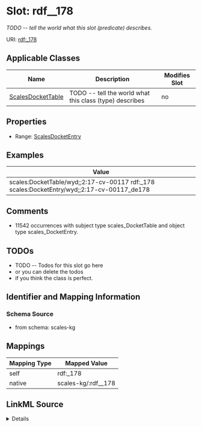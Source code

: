 

# Slot: rdf__178


_TODO -- tell the world what this slot (predicate) describes._





URI: [rdf:_178](http://www.w3.org/1999/02/22-rdf-syntax-ns#_178)



<!-- no inheritance hierarchy -->





## Applicable Classes

| Name | Description | Modifies Slot |
| --- | --- | --- |
| [ScalesDocketTable](../classes/ScalesDocketTable.md) | TODO -- tell the world what this class (type) describes |  no  |







## Properties

* Range: [ScalesDocketEntry](../classes/ScalesDocketEntry.md)






## Examples

| Value |
| --- |
| scales:DocketTable/wyd;;2:17-cv-00117 rdf:_178 scales:DocketEntry/wyd;;2:17-cv-00117_de178 |

## Comments

* 11542 occurrences with subject type scales_DocketTable and object type scales_DocketEntry.

## TODOs

* TODO -- Todos for this slot go here
* or you can delete the todos
* if you think the class is perfect.

## Identifier and Mapping Information







### Schema Source


* from schema: scales-kg




## Mappings

| Mapping Type | Mapped Value |
| ---  | ---  |
| self | rdf:_178 |
| native | scales-kg/:rdf__178 |




## LinkML Source

<details>
```yaml
name: rdf__178
description: TODO -- tell the world what this slot (predicate) describes.
todos:
- TODO -- Todos for this slot go here
- or you can delete the todos
- if you think the class is perfect.
comments:
- 11542 occurrences with subject type scales_DocketTable and object type scales_DocketEntry.
examples:
- value: scales:DocketTable/wyd;;2:17-cv-00117 rdf:_178 scales:DocketEntry/wyd;;2:17-cv-00117_de178
from_schema: scales-kg
rank: 1000
slot_uri: rdf:_178
alias: rdf__178
domain_of:
- scales_DocketTable
range: scales_DocketEntry

```
</details>